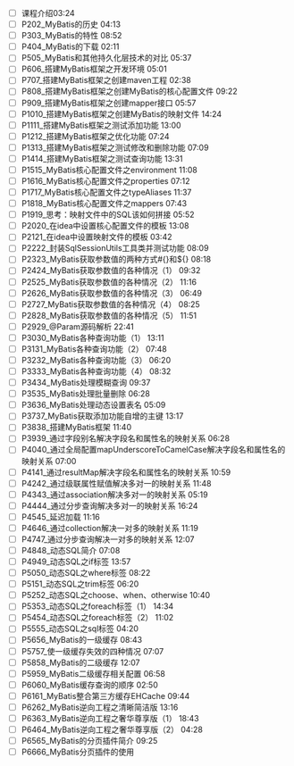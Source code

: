 - [ ] 课程介绍03:24
- [ ] P202_MyBatis的历史  04:13
- [ ] P303_MyBatis的特性  08:52
- [ ] P404_MyBatis的下载  02:11
- [ ] P505_MyBatis和其他持久化层技术的对比  05:37
- [ ] P606_搭建MyBatis框架之开发环境  05:01
- [ ] P707_搭建MyBatis框架之创建maven工程  02:38
- [ ] P808_搭建MyBatis框架之创建MyBatis的核心配置文件  09:22
- [ ] P909_搭建MyBatis框架之创建mapper接口  05:57
- [ ] P1010_搭建MyBatis框架之创建MyBatis的映射文件  14:24
- [ ] P1111_搭建MyBatis框架之测试添加功能  13:00
- [ ] P1212_搭建MyBatis框架之优化功能  07:24
- [ ] P1313_搭建MyBatis框架之测试修改和删除功能  07:09
- [ ] P1414_搭建MyBatis框架之测试查询功能  13:31
- [ ] P1515_MyBatis核心配置文件之environment  11:08
- [ ] P1616_MyBatis核心配置文件之properties  07:12
- [ ] P1717_MyBatis核心配置文件之typeAliases  11:37
- [ ] P1818_MyBatis核心配置文件之mappers  07:43
- [ ] P1919_思考：映射文件中的SQL该如何拼接  05:52
- [ ] P2020_在idea中设置核心配置文件的模板  13:08
- [ ] P2121_在idea中设置映射文件的模板  03:42
- [ ] P2222_封装SqlSessionUtils工具类并测试功能  08:09
- [ ] P2323_MyBatis获取参数值的两种方式#{}和${}  08:18
- [ ] P2424_MyBatis获取参数值的各种情况（1）  09:32
- [ ] P2525_MyBatis获取参数值的各种情况（2）  11:16
- [ ] P2626_MyBatis获取参数值的各种情况（3）  06:49
- [ ] P2727_MyBatis获取参数值的各种情况（4）  08:25
- [ ] P2828_MyBatis获取参数值的各种情况（5）  11:51
- [ ] P2929_@Param源码解析  22:41
- [ ] P3030_MyBatis各种查询功能（1）  13:11
- [ ] P3131_MyBatis各种查询功能（2）  07:48
- [ ] P3232_MyBatis各种查询功能（3）  06:20
- [ ] P3333_MyBatis各种查询功能（4）  08:32
- [ ] P3434_MyBatis处理模糊查询  09:37
- [ ] P3535_MyBatis处理批量删除  06:28
- [ ] P3636_MyBatis处理动态设置表名  05:09
- [ ] P3737_MyBatis获取添加功能自增的主键  13:17
- [ ] P3838_搭建MyBatis框架  11:40
- [ ] P3939_通过字段别名解决字段名和属性名的映射关系  06:28
- [ ] P4040_通过全局配置mapUnderscoreToCamelCase解决字段名和属性名的映射关系  07:00
- [ ] P4141_通过resultMap解决字段名和属性名的映射关系  10:59
- [ ] P4242_通过级联属性赋值解决多对一的映射关系  11:48
- [ ] P4343_通过association解决多对一的映射关系  05:19
- [ ] P4444_通过分步查询解决多对一的映射关系  16:24
- [ ] P4545_延迟加载  11:16
- [ ] P4646_通过collection解决一对多的映射关系  11:19
- [ ] P4747_通过分步查询解决一对多的映射关系  12:07
- [ ] P4848_动态SQL简介  07:08
- [ ] P4949_动态SQL之if标签  13:57
- [ ] P5050_动态SQL之where标签  08:22
- [ ] P5151_动态SQL之trim标签  06:20
- [ ] P5252_动态SQL之choose、when、otherwise  10:40
- [ ] P5353_动态SQL之foreach标签（1）  14:34
- [ ] P5454_动态SQL之foreach标签（2）  11:02
- [ ] P5555_动态SQL之sql标签  04:20
- [ ] P5656_MyBatis的一级缓存  08:43
- [ ] P5757_使一级缓存失效的四种情况  07:07
- [ ] P5858_MyBatis的二级缓存  12:07
- [ ] P5959_MyBatis二级缓存相关配置  06:58
- [ ] P6060_MyBatis缓存查询的顺序  02:50
- [ ] P6161_MyBatis整合第三方缓存EHCache  09:44
- [ ] P6262_MyBatis逆向工程之清晰简洁版  13:16
- [ ] P6363_MyBatis逆向工程之奢华尊享版（1）  18:43
- [ ] P6464_MyBatis逆向工程之奢华尊享版（2）  04:28
- [ ] P6565_MyBatis的分页插件简介  09:25
- [ ] P6666_MyBatis分页插件的使用
